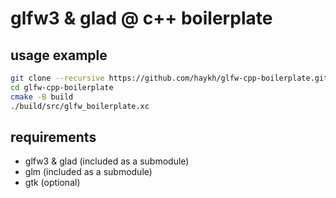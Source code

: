 # glfw3 & glad @ c++ boilerplate

## usage example

```sh
git clone --recursive https://github.com/haykh/glfw-cpp-boilerplate.git
cd glfw-cpp-boilerplate
cmake -B build
./build/src/glfw_boilerplate.xc
```

## requirements

* glfw3 & glad (included as a submodule)
* glm (included as a submodule)
* gtk (optional)
